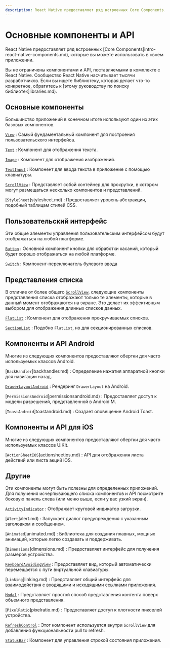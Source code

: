 ```yaml
---
description: React Native предоставляет ряд встроенных Core Components, которые вы можете использовать в своем приложении
---
```


# Основные компоненты и API

React Native предоставляет ряд встроенных [Core Components]intro-react-native-components.md), которые вы можете использовать в своем приложении.

Вы не ограничены компонентами и API, поставляемыми в комплекте с React Native. Сообщество React Native насчитывает тысячи разработчиков. Если вы ищете библиотеку, которая делает что-то конкретное, обратитесь к [этому руководству по поиску библиотек]libraries.md).

## Основные компоненты

Большинство приложений в конечном итоге используют один из этих базовых компонентов.

[`View`](view.md)
: Самый фундаментальный компонент для построения пользовательского интерфейса.

[`Text`](text.md)
: Компонент для отображения текста.

[`Image`](image.md)
: Компонент для отображения изображений.

[`TextInput`](textinput.md)
: Компонент для ввода текста в приложение с помощью клавиатуры.

[`ScrollView`](scrollview.md)
: Представляет собой контейнер для прокрутки, в котором могут размещаться несколько компонентов и представлений.

[`StyleSheet`]stylesheet.md)
: Предоставляет уровень абстракции, подобный таблицам стилей CSS.

## Пользовательский интерфейс

Эти общие элементы управления пользовательским интерфейсом будут отображаться на любой платформе.

[`Button`](button.md)
: Основной компонент кнопки для обработки касаний, который будет хорошо отображаться на любой платформе.

[`Switch`](switch.md)
: Компонент-переключатель булевого ввода

## Представления списка

В отличие от более общего [`ScrollView`](scrollview.md), следующие компоненты представления списка отображают только те элементы, которые в данный момент отображаются на экране. Это делает их эффективным выбором для отображения длинных списков данных.

[`FlatList`](flatlist.md)
: Компонент для отображения прокручиваемых списков.

[`SectionList`](sectionlist.md)
: Подобно `FlatList`, но для секционированных списков.

## Компоненты и API Android

Многие из следующих компонентов предоставляют обертки для часто используемых классов Android.

[`BackHandler`]backhandler.md)
: Определение нажатия аппаратной кнопки для навигации назад.

[`DrawerLayoutAndroid`](drawerlayoutandroid.md)
: Рендеринг `DrawerLayout` на Android.

[`PermissionsAndroid`]permissionsandroid.md)
: Предоставляет доступ к модели разрешений, представленной в Android M.

[`ToastAndroid`]toastandroid.md)
: Создает оповещение Android Toast.

## Компоненты и API для iOS

Многие из следующих компонентов предоставляют обертки для часто используемых классов UIKit.

[`ActionSheetIOS`]actionsheetios.md)
: API для отображения листа действий или листа акций iOS.

## Другие

Эти компоненты могут быть полезны для определенных приложений. Для получения исчерпывающего списка компонентов и API посмотрите боковую панель слева (или меню выше, если у вас узкий экран).

[`ActivityIndicator`](activityindicator.md)
: Отображает круговой индикатор загрузки.

[`Alert`]alert.md)
: Запускает диалог предупреждения с указанным заголовком и сообщением.

[`Animated`]animated.md)
: Библиотека для создания плавных, мощных анимаций, которые легко создавать и поддерживать.

[`Dimensions`]dimensions.md)
: Предоставляет интерфейс для получения размеров устройства.

[`KeyboardAvoidingView`](keyboardavoidingview.md)
: Предоставляет вид, который автоматически перемещается с пути виртуальной клавиатуры.

[`Linking`]linking.md)
: Представляет общий интерфейс для взаимодействия с входящими и исходящими ссылками приложения.

[`Modal`](modal.md)
: Представляет простой способ представления контента поверх объемного представления.

[`PixelRatio`]pixelratio.md)
: Предоставляет доступ к плотности пикселей устройства.

[`RefreshControl`](refreshcontrol.md)
: Этот компонент используется внутри `ScrollView` для добавления функциональности pull to refresh.

[`StatusBar`](statusbar.md)
: Компонент для управления строкой состояния приложения.
